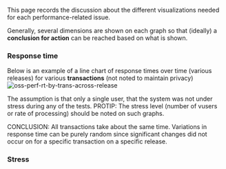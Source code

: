 This page records the discussion about the different visualizations needed for each performance-related issue.

Generally, several dimensions are shown on each graph so that 
(ideally) a **conclusion for action** can be reached based on what is shown.

### Response time 
Below is an example of a line chart of response times over time (various releases) 
for various **transactions** (not noted to maintain privacy)
![oss-perf-rt-by-trans-across-release](https://cloud.githubusercontent.com/assets/300046/10653990/b87f9e24-7819-11e5-8d5a-8451c15dea38.png)

The assumption is that only a single user, that the system was not under stress during any of the tests.
PROTIP: The stress level (number of vusers or rate of processing) should be noted on such graphs.

CONCLUSION: All transactions take about the same time. Variations in response time can be purely random
since significant changes did not occur on for a specific transaction on a specific release.


### Stress
